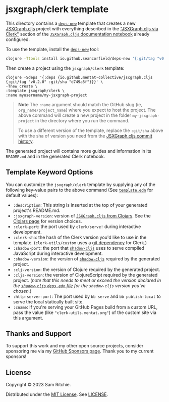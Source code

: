 # jsxgraph/clerk template

This directory contains a [`deps-new`][deps-new-url] template that creates a new
[JSXGraph.cljs][jsxgraph-cljs-url] project with everything described in the ["JSXGraph.cljs
via Clerk"](https://jsxgraph.mentat.org/#jsxgraph.cljs-via-clerk) section of the
[`JSXGraph.cljs` documentation notebook][jsxgraph-cljs-url] already configured.

To use the template, install the [`deps-new`][deps-new-url] tool:

```sh
clojure -Ttools install io.github.seancorfield/deps-new '{:git/tag "v0.5.0"}' :as new
```

Then create a project using the `jsxgraph/clerk` template:

```
clojure -Sdeps '{:deps {io.github.mentat-collective/jsxgraph.cljs {:git/tag "v0.2.0" :git/sha "d749a5f"}}}' \
-Tnew create \
:template jsxgraph/clerk \
:name myusername/my-jsxgraph-project
```

> **Note**
> The `:name` argument should match the GitHub slug (ie,
> `org_name/project_name`) where you expect to host the project. The above
> command will create a new project in the folder `my-jsxgraph-project` in the
> directory where you run the command.
>
> To use a different version of the template, replace the `:git/sha` above with
> the sha of version you need from the [JSXGraph.cljs commit
> history](https://github.com/mentat-collective/JSXGraph.cljs/commits/main).

The generated project will contains more guides and information in its
`README.md` and in the generated Clerk notebook.

## Template Keyword Options

You can customize the `jsxgraph/clerk` template by supplying any of the following
key-value pairs to the above command (See [`template.edn`][template-edn-url] for
default values):

- `:description`: This string is inserted at the top of your generated project's
  README.md.
- `:jsxgraph-version`: version of [`JSXGraph.cljs` from Clojars][clojars-url]. See the
  [Clojars page][clojars-url] for version choices.
- `:clerk-port`: the port used by `clerk/serve!` during interactive development.
- `:clerk-sha`: the hash of the Clerk version you'd like to use in the template.
  (`clerk-utils/custom` uses a [git
  dependency](https://clojure.org/news/2018/01/05/git-deps) for Clerk.)
- `:shadow-port`: the port that [`shadow-cljs`][shadow-url] uses to serve
  compiled JavaScript during interactive development.
- `:shadow-version`: the version of [`shadow-cljs`][shadow-url] required by the
  generated project.
- `:clj-version`: the version of Clojure required by the generated project.
- `:cljs-version`: the version of ClojureScript required by the generated
  project. (_note that this needs to meet or exceed the version declared in the
  [`shadow-cljs` `deps.edn`
  file](https://github.com/thheller/shadow-cljs/blob/master/deps.edn) for the
  `shadow-cljs` version you've chosen._)
- `:http-server-port`: The port used by `bb serve` and `bb publish-local` to
  serve the local statically built site.
- `:cname`: If you're serving your GitHub Pages build from a custom URL, pass
  the value (like `"clerk-utils.mentat.org"`) of the custom site via this
  argument.

## Thanks and Support

To support this work and my other open source projects, consider sponsoring me
via my [GitHub Sponsors page](https://github.com/sponsors/sritchie). Thank you
to my current sponsors!

## License

Copyright © 2023 Sam Ritchie.

Distributed under the [MIT License](LICENSE). See [LICENSE](LICENSE).

[clojars-url]: https://clojars.org/org.mentat/jsxgraph.cljs
[clerk-url]: https://clerk.vision
[jsxgraph-cljs-url]: https://jsxgraph.mentat.org
[deps-new-url]: https://github.com/seancorfield/deps-new
[shadow-url]: https://shadow-cljs.github.io/docs/UsersGuide.html
[template-edn-url]: https://github.com/mentat-collective/JSXGraph.cljs/blob/main/resources/jsxgraph/clerk/template.edn
